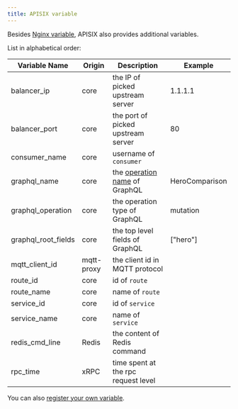 ```yaml
---
title: APISIX variable
---
```


<!--
#
# Licensed to the Apache Software Foundation (ASF) under one or more
# contributor license agreements.  See the NOTICE file distributed with
# this work for additional information regarding copyright ownership.
# The ASF licenses this file to You under the Apache License, Version 2.0
# (the "License"); you may not use this file except in compliance with
# the License.  You may obtain a copy of the License at
#
#     http://www.apache.org/licenses/LICENSE-2.0
#
# Unless required by applicable law or agreed to in writing, software
# distributed under the License is distributed on an "AS IS" BASIS,
# WITHOUT WARRANTIES OR CONDITIONS OF ANY KIND, either express or implied.
# See the License for the specific language governing permissions and
# limitations under the License.
#
-->

Besides [Nginx variable](http://nginx.org/en/docs/varindex.html), APISIX also provides
additional variables.

List in alphabetical order:

|   Variable Name  |  Origin | Description        | Example      |
|------------------|---------|--------------------| ---------    |
| balancer_ip      | core    | the IP of picked upstream server | 1.1.1.1 |
| balancer_port    | core    | the port of picked upstream server | 80 |
| consumer_name    | core    | username of `consumer` |   |
| graphql_name     | core    | the [operation name](https://graphql.org/learn/queries/#operation-name) of GraphQL | HeroComparison |
| graphql_operation     | core    | the operation type of GraphQL | mutation  |
| graphql_root_fields     | core    | the top level fields of GraphQL | ["hero"] |
| mqtt_client_id   | mqtt-proxy | the client id in MQTT protocol |   |
| route_id         | core    | id of `route`          |   |
| route_name       | core    | name of `route`        |   |
| service_id       | core    | id of `service`        |   |
| service_name     | core    | name of `service`      |   |
| redis_cmd_line   | Redis   | the content of Redis command |   |
| rpc_time         | xRPC    | time spent at the rpc request level |   |

You can also [register your own variable](./plugin-develop.md#register-custom-variable).
